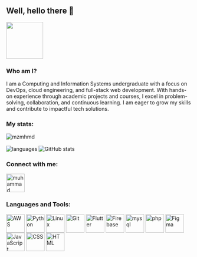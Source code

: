 ## Well, hello there 👋

<p align="left" ><img  src = "https://github.com/7oSkaaa/7oSkaaa/blob/main/Images/about_me.gif?raw=true" width = 100px></p>

### Who am I?

I am a Computing and Information Systems undergraduate with a focus on DevOps, cloud engineering, and full-stack web development. With hands-on experience through academic projects and courses, I excel in problem-solving, collaboration, and continuous learning. I am eager to grow my skills and contribute to impactful tech solutions.

### My stats:

<p align="left"> <img src="https://komarev.com/ghpvc/?username=mzmhmd&label=Profile%20views&color=0e75b6&style=flat" alt="mzmhmd" /> </p>

<img align="center" src="https://github-readme-stats.vercel.app/api/top-langs/?username=mzmhmd&&exclude_repo=mzmhmd&layout=compact&theme=dracula" alt="languages"/>
<img align="center" src="https://github-readme-stats.vercel.app/api?username=mzmhmd&show_icons=true&include_all_commits=true&theme=dracula" alt="GitHub stats" />

### Connect with me:
<p align="left">
<a href="https://www.linkedin.com/in/muhammad-zakeer-muhammad/" target="blank"><img align="center" src="https://github.com/Scar1109/skill-icons/blob/main/icons/LinkedIn.svg" alt="muhammad zakeer muhammad" height="50" width="50" /></a>
</p>

### Languages and Tools:
<p align="left">
<a href="https://aws.amazon.com/" target="blank"><img align="center" src="https://github.com/Scar1109/skill-icons/blob/main/icons/AWS-Dark.svg" alt="AWS" height="50" width="50" /></a>
<a href="https://www.python.org/" target="blank"><img align="center" src="https://github.com/Scar1109/skill-icons/blob/main/icons/Python-Dark.svg" alt="Python" height="50" width="50" /></a>
<a href="https://www.linux.org/" target="blank"><img align="center" src="https://github.com/Scar1109/skill-icons/blob/main/icons/Linux-Dark.svg" alt="Linux" height="50" width="50" /></a>
<a href="https://git-scm.com/" target="blank"><img align="center" src="https://github.com/Scar1109/skill-icons/blob/main/icons/Git.svg" alt="Git" height="50" width="50" /></a>
<a href="https://flutter.dev/" target="blank"><img align="center" src="https://github.com/Scar1109/skill-icons/blob/main/icons/Flutter-Dark.svg" alt="Flutter" height="50" width="50" /></a>
<a href="https://firebase.google.com/" target="blank"><img align="center" src="https://github.com/Scar1109/skill-icons/blob/main/icons/Firebase-Dark.svg" alt="Firebase" height="50" width="50" /></a>
<a href="https://www.mysql.com/" target="blank"><img align="center" src="https://github.com/Scar1109/skill-icons/blob/main/icons/MySQL-Dark.svg" alt="mysql" height="50" width="50" /></a>
<a href="https://www.php.net/" target="blank"><img align="center" src="https://github.com/Scar1109/skill-icons/blob/main/icons/PHP-Dark.svg" alt="php" height="50" width="50" /></a>
<a href="https://www.figma.com/" target="blank"><img align="center" src="https://github.com/Scar1109/skill-icons/blob/main/icons/Figma-Dark.svg" alt="Figma" height="50" width="50" /></a>
<a href="https://developer.mozilla.org/en-US/docs/Web/JavaScript" target="blank"><img align="center" src="https://github.com/Scar1109/skill-icons/blob/main/icons/JavaScript.svg" alt="JavaScript" height="50" width="50" /></a>
<a href="https://www.w3schools.com/css/" target="blank"><img align="center" src="https://github.com/Scar1109/skill-icons/blob/main/icons/CSS.svg" alt="CSS" height="50" width="50" /></a>
<a href="https://www.w3.org/html/" target="blank"><img align="center" src="https://github.com/Scar1109/skill-icons/blob/main/icons/HTML.svg" alt="HTML" height="50" width="50" /></a>
</p>
